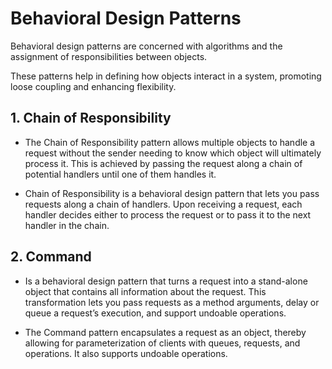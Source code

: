 # Behavioral Design Patterns 

Behavioral design patterns are concerned with algorithms and the assignment of responsibilities between objects.

These patterns help in defining how objects interact in a system, promoting loose coupling and enhancing flexibility.

## 1. Chain of Responsibility

- The Chain of Responsibility pattern allows multiple objects to handle a request without the sender needing to know which object will ultimately process it. This is achieved by passing the request along a chain of potential handlers until one of them handles it.
  
- Chain of Responsibility is a behavioral design pattern that lets you pass requests along a chain of handlers. Upon receiving a request, each handler decides either to process the request or to pass it to the next handler in the chain.

## 2. Command

- Is a behavioral design pattern that turns a request into a stand-alone object that contains all information about the request. This transformation lets you pass requests as a method arguments, delay or queue a request’s execution, and support undoable operations.

- The Command pattern encapsulates a request as an object, thereby allowing for parameterization of clients with queues, requests, and operations. It also supports undoable operations.
